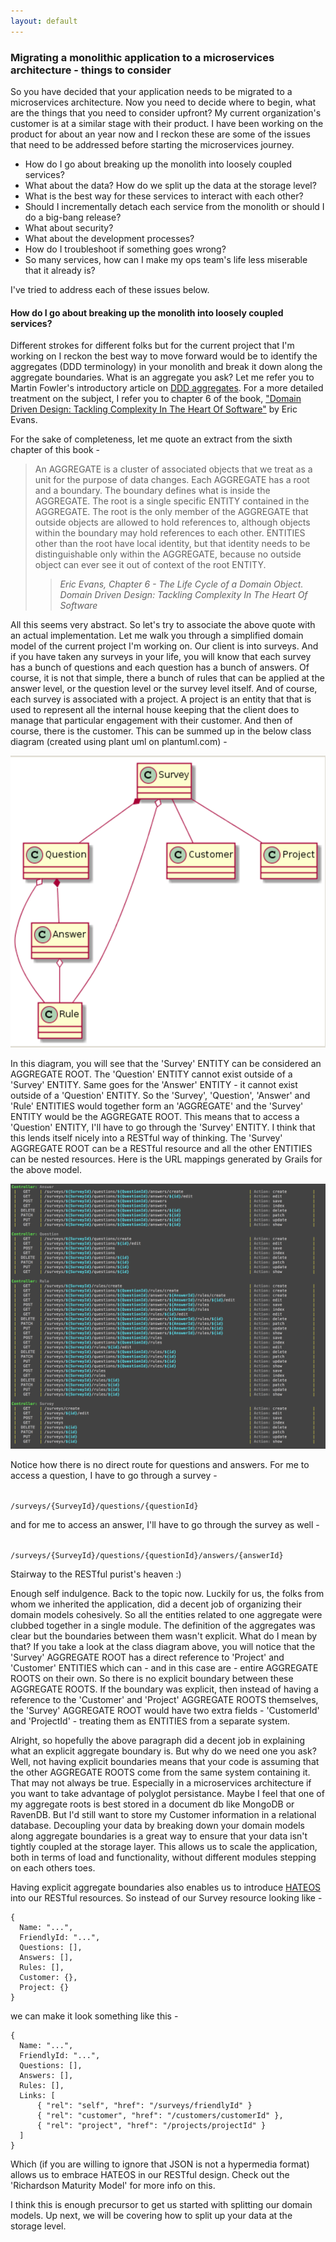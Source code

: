 ```yaml
---
layout: default
---
```


### Migrating a monolithic application to a microservices architecture - things to consider
So you have decided that your application needs to be migrated to a microservices architecture. Now you need to decide where to begin, what are the things that you need to consider upfront? My current organization's customer is at a similar stage with their product. I have been working on the product for about an year now and I reckon these are some of the issues that need to be addressed before starting the microservices journey.

* How do I go about breaking up the monolith into loosely coupled services?
* What about the data? How do we split up the data at the storage level?
* What is the best way for these services to interact with each other?
* Should I incrementally detach each service from the monolith or should I do a big-bang release?
* What about security?
* What about the development processes?
* How do I troubleshoot if something goes wrong?
* So many services, how can I make my ops team's life less miserable that it already is?

I've tried to address each of these issues below.

#### How do I go about breaking up the monolith into loosely coupled services?

Different strokes for different folks but for the current project that I'm working on I reckon the best way to move forward would be to identify the aggregates (DDD terminology) in your monolith and break it down along the aggregate boundaries. What is an aggregate you ask? Let me refer you to Martin Fowler's introductory article on [DDD aggregates](http://martinfowler.com/bliki/DDD_Aggregate.html). For a more detailed treatment on the subject, I refer you to chapter 6 of the book, ["Domain Driven Design: Tackling Complexity In The Heart Of Software"](http://www.amazon.com/Domain-Driven-Design-Tackling-Complexity-Software/dp/0321125215/) by Eric Evans.

For the sake of completeness, let me quote an extract from the sixth chapter of this book -

> An AGGREGATE is a cluster of associated objects that we treat as a unit for the purpose of data changes. Each AGGREGATE has a root and a boundary. The boundary defines what is inside the AGGREGATE. The root is a single specific ENTITY contained in the AGGREGATE. The root is the only member of the AGGREGATE that outside objects are allowed to hold references to, although objects within the boundary may hold references to each other. ENTITIES other than the root have local identity, but that identity needs to be distinguishable only within the AGGREGATE, because no outside object can ever see it out of context of the root ENTITY.
>
>> <cite>Eric Evans, Chapter 6 - The Life Cycle of a Domain Object. Domain Driven Design: Tackling Complexity In The Heart Of Software</cite>

All this seems very abstract. So let's try to associate the above quote with an actual implementation. Let me walk you through a simplified domain model of the current project I'm working on. Our client is into surveys. And if you have taken any surveys in your life, you will know that each survey has a bunch of questions and each question has a bunch of answers. Of course, it is not that simple, there a bunch of rules that can be applied at the answer level, or the question level or the survey level itself. And of course, each survey is associated with a project. A project is an entity that that is used to represent all the internal house keeping that the client does to manage that particular engagement with their customer. And then of course, there is the customer. This can be summed up in the below class diagram (created using plant uml on plantuml.com) -

![Sample Aggregates](/images/migrating-monolith-to-microservices/aggregates-sample.png)

In this diagram, you will see that the 'Survey' ENTITY can be considered an AGGREGATE ROOT. The 'Question' ENTITY cannot exist outside of a 'Survey' ENTITY. Same goes for the 'Answer' ENTITY - it cannot exist outside of a 'Question' ENTITY. So the 'Survey', 'Question', 'Answer' and 'Rule' ENTITIES would together form an 'AGGREGATE' and the 'Survey' ENTITY would be the AGGREGATE ROOT. This means that to access a 'Question' ENTITY, I'll have to go through the 'Survey' ENTITY. I think that this lends itself nicely into a RESTful way of thinking. The 'Survey' AGGREGATE ROOT can be a RESTful resource and all the other ENTITIES can be nested resources. Here is the URL mappings generated by Grails for the above model.

![Aggregates lend themselves nicely to RESTful way of thinking.](/images/migrating-monolith-to-microservices/aggregates-urlmappings.png)

Notice how there is no direct route for questions and answers. For me to access a question, I have to go through a survey -

<code>
/surveys/{SurveyId}/questions/{questionId}
</code>

and for me to access an answer, I'll have to go through the survey as well -

<code>
/surveys/{SurveyId}/questions/{questionId}/answers/{answerId}
</code>

Stairway to the RESTful purist's heaven :)

Enough self indulgence. Back to the topic now. Luckily for us, the folks from whom we inherited the application, did a decent job of organizing their domain models cohesively. So all the entities related to one aggregate were clubbed together in a single module. The definition of the aggregates was clear but the boundaries between them wasn't explicit. What do I mean by that? If you take a look at the class diagram above, you will notice that the 'Survey' AGGREGATE ROOT has a direct reference to 'Project' and 'Customer' ENTITIES which can  - and in this case are - entire AGGREGATE ROOTS on their own. So there is no explicit boundary between these AGGREGATE ROOTS. If the boundary was explicit, then instead of having a reference to the 'Customer' and 'Project' AGGREGATE ROOTS themselves, the 'Survey' AGGREGATE ROOT would have two extra fields - 'CustomerId' and 'ProjectId' - treating them as ENTITIES from a separate system.

Alright, so hopefully the above paragraph did a decent job in explaining what an explicit aggregate boundary is. But why do we need one you ask? Well, not having explicit boundaries means that your code is assuming that the other AGGREGATE ROOTS come from the same system containing it. That may not always be true. Especially in a microservices architecture if you want to take advantage of polyglot persistance. Maybe I feel that one of my aggregate roots is best stored in a document db like MongoDB or RavenDB. But I'd still want to store my Customer information in a relational database. Decoupling your data by breaking down your domain models along aggregate boundaries is a great way to ensure that your data isn't tightly coupled at the storage layer. This allows us to scale the application, both in terms of load and functionality, without different modules stepping on each others toes.

Having explicit aggregate boundaries also enables us to introduce [HATEOS](https://en.wikipedia.org/wiki/HATEOAS) into our RESTful resources. So instead of our Survey resource looking like -

~~~
{
  Name: "...",
  FriendlyId: "...",
  Questions: [],
  Answers: [],
  Rules: [],
  Customer: {},
  Project: {}  
}
~~~

we can make it look something like this -

~~~
{
  Name: "...",
  FriendlyId: "...",
  Questions: [],
  Answers: [],
  Rules: [],
  Links: [
      { "rel": "self", "href": "/surveys/friendlyId" }
      { "rel": "customer", "href": "/customers/customerId" },
      { "rel": "project", "href": "/projects/projectId" }
  ]
}
~~~

Which (if you are willing to ignore that JSON is not a hypermedia format) allows us to embrace HATEOS in our RESTful design. Check out the 'Richardson Maturity Model' for more info on this.

I think this is enough precursor to get us started with splitting our domain models. Up next, we will be covering how to split up your data at the storage level.
